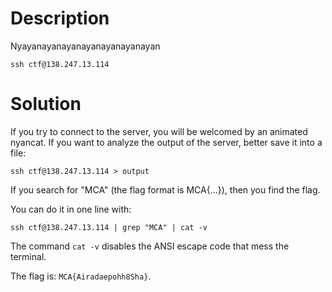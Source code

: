 # Description

Nyayanayanayanayanayanayanayan

`ssh ctf@138.247.13.114`

# Solution

If you try to connect to the server, you will be welcomed by an animated nyancat. If you want to analyze the output of the server, better save it into a file:

`ssh ctf@138.247.13.114 > output`

If you search for "MCA" (the flag format is MCA{…}), then you find the flag.

You can do it in one line with: 

`ssh ctf@138.247.13.114 | grep "MCA" | cat -v`

The command `cat -v` disables the ANSI escape code that mess the terminal.

The flag is: `MCA{Airadaepohh8Sha}`.
